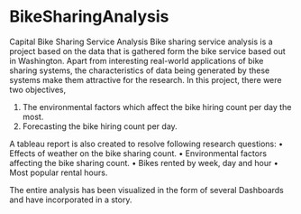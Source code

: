 # BikeSharingAnalysis
Capital Bike Sharing Service Analysis
Bike sharing service analysis is a project based on the data that is gathered form the bike service based out in Washington. Apart from interesting real-world applications of bike sharing systems, the characteristics of data being generated by these systems make them attractive for the
research. In this project, there were two objectives,
1. The environmental factors which affect the bike hiring count per day the most.
2. Forecasting the bike hiring count per day.

A tableau report is also created to resolve following research questions:
•	Effects of weather on the bike sharing count.
•	Environmental factors affecting the bike sharing count.
•	Bikes rented by week, day and hour
•	Most popular rental hours.

The entire analysis has been visualized in the form of several Dashboards and have incorporated in a story.
